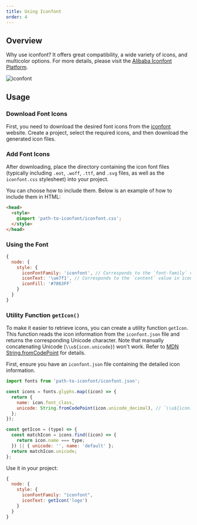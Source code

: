 ```yaml
---
title: Using Iconfont
order: 4
---
```


## Overview

Why use iconfont? It offers great compatibility, a wide variety of icons, and multicolor options. For more details, please visit the [Alibaba Iconfont Platform](https://www.iconfont.cn).

![iconfont](https://gw.alipayobjects.com/mdn/rms_f8c6a0/afts/img/A*rJ3lQa0HR-wAAAAAAAAAAABkARQnAQ)

## Usage

### Download Font Icons

First, you need to download the desired font icons from the [iconfont](https://www.iconfont.cn) website. Create a project, select the required icons, and then download the generated icon files.

### Add Font Icons

After downloading, place the directory containing the icon font files (typically including `.eot`, `.woff`, `.ttf`, and `.svg` files, as well as the `iconfont.css` stylesheet) into your project.

You can choose how to include them. Below is an example of how to include them in HTML:

```html
<head>
  <style>
    @import 'path-to-iconfont/iconfont.css';
  </style>
</head>
```

### Using the Font

```js
{
  node: {
    style: {
      iconFontFamily: 'iconfont', // Corresponds to the `font-family` value in iconfont.css
      iconText: '\ue7f1', // Corresponds to the `content` value in iconfont.css, make sure to add `u`
      iconFill: '#7863FF'
    }
  }
}
```

### Utility Function `getIcon()`

To make it easier to retrieve icons, you can create a utility function `getIcon`. This function reads the icon information from the `iconfont.json` file and returns the corresponding Unicode character. Note that manually concatenating Unicode (`\\u${icon.unicode}`) won't work. Refer to [MDN String.fromCodePoint](https://developer.mozilla.org/en-US/docs/Web/JavaScript/Reference/Global_Objects/String/fromCodePoint) for details.

First, ensure you have an `iconfont.json` file containing the detailed icon information.

```js
import fonts from 'path-to-iconfont/iconfont.json';

const icons = fonts.glyphs.map((icon) => {
  return {
    name: icon.font_class,
    unicode: String.fromCodePoint(icon.unicode_decimal), // `\\u${icon.unicode}`,
  };
});

const getIcon = (type) => {
  const matchIcon = icons.find((icon) => {
    return icon.name === type;
  }) || { unicode: '', name: 'default' };
  return matchIcon.unicode;
};
```

Use it in your project:

```js
{
  node: {
    style: {
      iconFontFamily: "iconfont",
      iconText: getIcon('logo')
    }
  }
}
```
